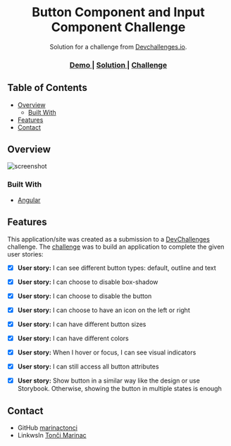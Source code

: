 <!-- Please update value in the {}  -->

<h1 align="center">Button Component and Input Component Challenge</h1>

<div align="center">
   Solution for a challenge from  <a href="http://devchallenges.io" target="_blank">Devchallenges.io</a>.
</div>

<div align="center">
  <h3>
    <a href="https://button-input-challenge-tm.netlify.app/">
      Demo
    </a>
    <span> | </span>
    <a href="https://devchallenges.io/solutions/DjkAbdJxdyirjDTtR0vX">
      Solution
    </a>
    <span> | </span>
    <a href="https://devchallenges.io/challenges/ohgVTyJCbm5OZyTB2gNY">
      Challenge
    </a>
  </h3>
</div>

<!-- TABLE OF CONTENTS -->

## Table of Contents

- [Overview](#overview)
  - [Built With](#built-with)
- [Features](#features)
- [Contact](#contact)

<!-- OVERVIEW -->

## Overview

![screenshot](/img/Screenshot_1.png)


### Built With

<!-- This section should list any major frameworks that you built your project using. Here are a few examples.-->

- [Angular](https://angular.io/)

## Features

<!-- List the features of your application or follow the template. Don't share the figma file here :) -->

This application/site was created as a submission to a [DevChallenges](https://devchallenges.io/challenges) challenge. The [challenge](https://devchallenges.io/challenges/0J1NxxGhOUYVqihwegfO) was to build an application to complete the given user stories:

- [x] **User story:** I can see different button types: default, outline and text
- [x] **User story:** I can choose to disable box-shadow
- [x] **User story:** I can choose to disable the button
- [x] **User story:** I can choose to have an icon on the left or right
- [x] **User story:** I can have different button sizes
- [x] **User story:** I can have different colors
- [x] **User story:** When I hover or focus, I can see visual indicators
- [x] **User story:** I can still access all button attributes
- [x] **User story:** Show button in a similar way like the design or use Storybook. Otherwise, showing the button in multiple states is enough


## Contact

- GitHub [marinactonci](https://github.com/marinactonci)
- LinkwsIn [Tonči Marinac](https://www.linkedin.com/in/marinactonci/)
